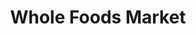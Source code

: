 ---
title: "Whole Foods Market"
url: /boston/whole-foods-market-westland-avenue/
shop: Supermarkt
---